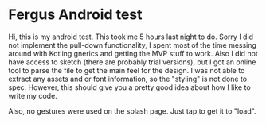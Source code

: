 # Fergus Android test

Hi, this is my android test. This took me 5 hours last night to do. Sorry I did not implement the pull-down functionality, I spent most of the time messing around with Kotling gnerics and getting the MVP stuff to work. Also I did not have access to sketch (there are probably trial versions), but I got an online tool to parse the file to get the main feel for the design. I was not able to extract any assets and or font information, so the "styling" is not done to spec. However, this should give you a pretty good idea about how I like to write my code.

Also, no gestures were used on the splash page. Just tap to get it to "load".
